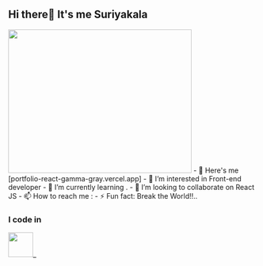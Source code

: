 ## Hi there👋 It's me Suriyakala

<img aligin="right" width="370" height="290" src="https://www.freepik.com/free-vector/hand-coding-concept-illustration_21864184.htm#fromView=keyword&page=1&position=1&uuid=7393c6f7-c001-4ea3-894b-12fffad33071&query=Coding+Gif">
- 👋 Here's me [portfolio-react-gamma-gray.vercel.app]
- 👀 I’m interested in Front-end developer
- 🌱 I’m currently learning .
- 💞️ I’m looking to collaborate on React JS
- 📫 How to reach me :
- ⚡ Fun fact: Break the World!!..


### I code in
<img height="50" width="50" src="">_

<!---
suriyakala140/suriyakala140 is a ✨ special ✨ repository because its `README.md` (this file) appears on your GitHub profile.
You can click the Preview link to take a look at your changes.
--->
